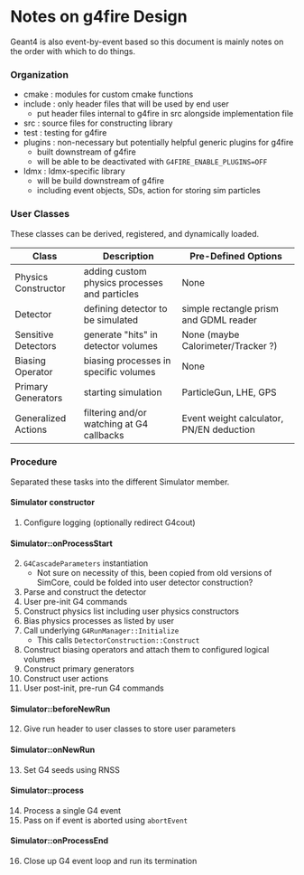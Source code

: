 # Notes on g4fire Design

Geant4 is also event-by-event based so this document is mainly notes on the order
with which to do things.

### Organization
- cmake : modules for custom cmake functions
- include : only header files that will be used by end user
  - put header files internal to g4fire in src alongside implementation file
- src : source files for constructing library
- test : testing for g4fire
- plugins : non-necessary but potentially helpful generic plugins for g4fire
  - built downstream of g4fire
  - will be able to be deactivated with `G4FIRE_ENABLE_PLUGINS=OFF`
- ldmx : ldmx-specific library
  - will be build downstream of g4fire
  - including event objects, SDs, action for storing sim particles

### User Classes
These classes can be derived, registered, and dynamically loaded.

Class | Description | Pre-Defined Options
---|---|---
Physics Constructor | adding custom physics processes and particles | None
Detector | defining detector to be simulated | simple rectangle prism and GDML reader
Sensitive Detectors | generate "hits" in detector volumes | None (maybe Calorimeter/Tracker ?)
Biasing Operator | biasing processes in specific volumes | None
Primary Generators | starting simulation | ParticleGun, LHE, GPS
Generalized Actions | filtering and/or watching at G4 callbacks | Event weight calculator, PN/EN deduction

### Procedure
Separated these tasks into the different Simulator member.

#### Simulator constructor
1. Configure logging (optionally redirect G4cout)

#### Simulator::onProcessStart
2. `G4CascadeParameters` instantiation
    - Not sure on necessity of this, been copied from old versions of SimCore, 
      could be folded into user detector construction?
3. Parse and construct the detector
4. User pre-init G4 commands
5. Construct physics list including user physics constructors
6. Bias physics processes as listed by user
7. Call underlying `G4RunManager::Initialize`
    - This calls `DetectorConstruction::Construct`
8. Construct biasing operators and attach them to configured logical volumes
9. Construct primary generators
10. Construct user actions
11. User post-init, pre-run G4 commands

#### Simulator::beforeNewRun
12. Give run header to user classes to store user parameters

#### Simulator::onNewRun
13. Set G4 seeds using RNSS

#### Simulator::process
14. Process a single G4 event
15. Pass on if event is aborted using `abortEvent`

#### Simulator::onProcessEnd
16. Close up G4 event loop and run its termination
